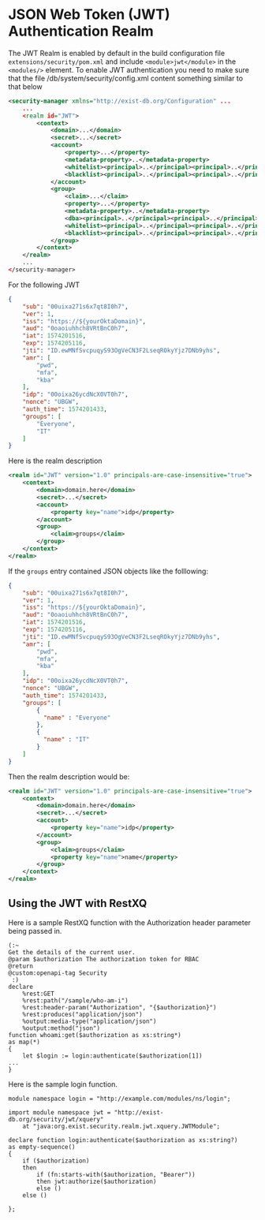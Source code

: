 # JSON Web Token (JWT) Authentication Realm

The JWT Realm is enabled by default in the build configuration file `extensions/security/pom.xml` and include `<module>jwt</module>` in the `<modules/>` element.
To enable JWT authentication you need to make sure that the file /db/system/security/config.xml content something similar to that below

```xml
<security-manager xmlns="http://exist-db.org/Configuration" ...
	...
    <realm id="JWT">
        <context>
            <domain>...</domain>
            <secret>...</secret>
            <account>
                <property>...</property>
                <metadata-property>..</metadata-property>
                <whitelist><principal>..</principal><principal>..</principal></whitelist>
                <blacklist><principal>..</principal><principal>..</principal></blacklist>
            </account>
            <group>
                <claim>...</claim>
                <property>...</property>
                <metadata-property>..</metadata-property>
                <dba><principal>..</principal><principal>..</principal></dba>
                <whitelist><principal>..</principal><principal>..</principal></whitelist>
                <blacklist><principal>..</principal><principal>..</principal></blacklist>
            </group>
        </context>
    </realm>
	...
</security-manager>
```

For the following JWT

```json
{
    "sub": "00uixa271s6x7qt8I0h7",
    "ver": 1,
    "iss": "https://${yourOktaDomain}",
    "aud": "0oaoiuhhch8VRtBnC0h7",
    "iat": 1574201516,
    "exp": 1574205116,
    "jti": "ID.ewMNfSvcpuqyS93OgVeCN3F2LseqROkyYjz7DNb9yhs",
    "amr": [
        "pwd",
        "mfa",
        "kba"
    ],
    "idp": "00oixa26ycdNcX0VT0h7",
    "nonce": "UBGW",
    "auth_time": 1574201433,
    "groups": [
        "Everyone",
        "IT"
    ]
}
```

Here is the realm description


```xml
<realm id="JWT" version="1.0" principals-are-case-insensitive="true">
    <context>
        <domain>domain.here</domain>
        <secret>...</secret>
        <account>
            <property key="name">idp</property>
        </account>
        <group>
            <claim>groups</claim>
        </group>
    </context>
</realm>
```

If the `groups` entry contained JSON objects like the folllowing:

```json
{
    "sub": "00uixa271s6x7qt8I0h7",
    "ver": 1,
    "iss": "https://${yourOktaDomain}",
    "aud": "0oaoiuhhch8VRtBnC0h7",
    "iat": 1574201516,
    "exp": 1574205116,
    "jti": "ID.ewMNfSvcpuqyS93OgVeCN3F2LseqROkyYjz7DNb9yhs",
    "amr": [
        "pwd",
        "mfa",
        "kba"
    ],
    "idp": "00oixa26ycdNcX0VT0h7",
    "nonce": "UBGW",
    "auth_time": 1574201433,
    "groups": [
        {
          "name" : "Everyone"
        },
        {
          "name" : "IT"
        }
    ]
}
```

Then the realm description would be:


```xml
<realm id="JWT" version="1.0" principals-are-case-insensitive="true">
    <context>
        <domain>domain.here</domain>
        <secret>...</secret>
        <account>
            <property key="name">idp</property>
        </account>
        <group>
            <claim>groups</claim>
            <property key="name">name</property>
        </group>
    </context>
</realm>
```
## Using the JWT with RestXQ

Here is a sample RestXQ function with the Authorization header
parameter being passed in.

```xquery
(:~
Get the details of the current user.
@param $authorization The authorization token for RBAC
@return
@custom:openapi-tag Security
 :)
declare
    %rest:GET
    %rest:path("/sample/who-am-i")
    %rest:header-param("Authorization", "{$authorization}")
    %rest:produces("application/json")
    %output:media-type("application/json")
    %output:method("json")
function whoami:get($authorization as xs:string*)
as map(*)
{
    let $login := login:authenticate($authorization[1])
...
}
```

Here is the sample login function.

```xquery
module namespace login = "http://example.com/modules/ns/login";

import module namespace jwt = "http://exist-db.org/security/jwt/xquery"
    at "java:org.exist.security.realm.jwt.xquery.JWTModule";

declare function login:authenticate($authorization as xs:string?)
as empty-sequence()
{
    if ($authorization)
    then
        if (fn:starts-with($authorization, "Bearer"))
        then jwt:authorize($authorization)
        else ()
    else ()

};
```
